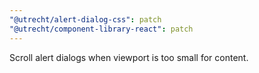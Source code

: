 ```yaml
---
"@utrecht/alert-dialog-css": patch
"@utrecht/component-library-react": patch
---
```


Scroll alert dialogs when viewport is too small for content.
